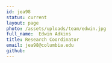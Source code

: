 ```yaml
---
id: jea98
status: current
layout: page
photo: /assets/uploads/team/edwin.jpg
full_name:  Edwin Adkins
title: Research Coordinator
email: jea98@columbia.edu
github: 
---
```


